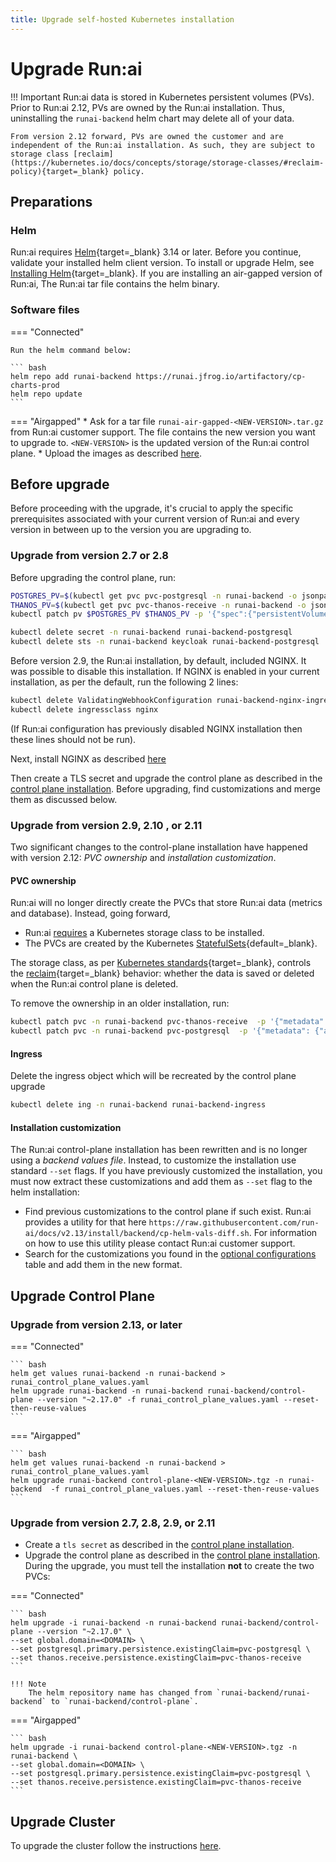 ```yaml
---
title: Upgrade self-hosted Kubernetes installation
---
```

# Upgrade Run:ai 


!!! Important
    Run:ai data is stored in Kubernetes persistent volumes (PVs). Prior to Run:ai 2.12, PVs are owned by the Run:ai installation. Thus, uninstalling the `runai-backend` helm chart may delete all of your data. 

    From version 2.12 forward, PVs are owned the customer and are independent of the Run:ai installation. As such, they are subject to storage class [reclaim](https://kubernetes.io/docs/concepts/storage/storage-classes/#reclaim-policy){target=_blank} policy.
    
## Preparations

### Helm
Run:ai requires [Helm](https://helm.sh/){target=_blank} 3.14 or later.
Before you continue, validate your installed helm client version.
To install or upgrade Helm, see [Installing Helm](https://helm.sh/docs/intro/install/){target=_blank}.
If you are installing an air-gapped version of Run:ai, The Run:ai tar file contains the helm binary. 

### Software files

=== "Connected"

    Run the helm command below:

    ``` bash
    helm repo add runai-backend https://runai.jfrog.io/artifactory/cp-charts-prod
    helm repo update
    ```

=== "Airgapped"
    * Ask for a tar file `runai-air-gapped-<NEW-VERSION>.tar.gz` from Run:ai customer support. The file contains the new version you want to upgrade to. `<NEW-VERSION>` is the updated version of the Run:ai control plane.
    * Upload the images as described [here](preparations.md#runai-software-files).

## Before upgrade

Before proceeding with the upgrade, it's crucial to apply the specific prerequisites associated with your current version of Run:ai and every version in between up to the version you are upgrading to.

### Upgrade from version 2.7 or 2.8

Before upgrading the control plane, run: 

``` bash
POSTGRES_PV=$(kubectl get pvc pvc-postgresql -n runai-backend -o jsonpath='{.spec.volumeName}')
THANOS_PV=$(kubectl get pvc pvc-thanos-receive -n runai-backend -o jsonpath='{.spec.volumeName}')
kubectl patch pv $POSTGRES_PV $THANOS_PV -p '{"spec":{"persistentVolumeReclaimPolicy":"Retain"}}'

kubectl delete secret -n runai-backend runai-backend-postgresql
kubectl delete sts -n runai-backend keycloak runai-backend-postgresql
```

Before version 2.9, the Run:ai installation, by default, included NGINX. It was possible to disable this installation. If NGINX is enabled in your current installation, as per the default, run the following 2 lines:

``` bash
kubectl delete ValidatingWebhookConfiguration runai-backend-nginx-ingress-admission
kubectl delete ingressclass nginx 
```
(If Run:ai configuration has previously disabled NGINX installation then these lines should not be run).

Next, install NGINX as described [here](../../cluster-setup/cluster-prerequisites.md#ingress-controller)

Then create a TLS secret and upgrade the control plane as described in the [control plane installation](backend.md). Before upgrading, find customizations and merge them as discussed below. 


### Upgrade from version 2.9, 2.10 , or 2.11 

Two significant changes to the control-plane installation have happened with version 2.12: _PVC ownership_ and _installation customization_. 

#### PVC ownership

Run:ai will no longer directly create the PVCs that store Run:ai data (metrics and database). Instead, going forward, 

* Run:ai [requires](prerequisites.md#kubernetes) a Kubernetes storage class to be installed.
* The PVCs are created by the Kubernetes [StatefulSets](https://kubernetes.io/docs/concepts/workloads/controllers/statefulset/){default=_blank}. 

The storage class, as per [Kubernetes standards](https://kubernetes.io/docs/concepts/storage/storage-classes/#introduction){target=_blank}, controls the [reclaim](https://kubernetes.io/docs/concepts/storage/storage-classes/#reclaim-policy){target=_blank} behavior: whether the data is saved or deleted when the Run:ai control plane is deleted.  

To remove the ownership in an older installation, run:

``` bash
kubectl patch pvc -n runai-backend pvc-thanos-receive  -p '{"metadata": {"annotations":{"helm.sh/resource-policy": "keep"}}}'
kubectl patch pvc -n runai-backend pvc-postgresql  -p '{"metadata": {"annotations":{"helm.sh/resource-policy": "keep"}}}'
```

#### Ingress

Delete the ingress object which will be recreated by the control plane upgrade

``` bash
kubectl delete ing -n runai-backend runai-backend-ingress
```
#### Installation customization

The Run:ai control-plane installation has been rewritten and is no longer using a _backend values file_. Instead, to customize the installation use standard `--set` flags. If you have previously customized the installation, you must now extract these customizations and add them as `--set` flag to the helm installation:

* Find previous customizations to the control plane if such exist. Run:ai provides a utility for that here `https://raw.githubusercontent.com/run-ai/docs/v2.13/install/backend/cp-helm-vals-diff.sh`. For information on how to use this utility please contact Run:ai customer support. 
* Search for the customizations you found in the [optional configurations](./backend.md#optional-additional-configurations) table and add them in the new format. 


## Upgrade Control Plane
### Upgrade from version 2.13, or later
=== "Connected"

    ``` bash
    helm get values runai-backend -n runai-backend > runai_control_plane_values.yaml
    helm upgrade runai-backend -n runai-backend runai-backend/control-plane --version "~2.17.0" -f runai_control_plane_values.yaml --reset-then-reuse-values
    ```
=== "Airgapped"

    ``` bash
    helm get values runai-backend -n runai-backend > runai_control_plane_values.yaml
    helm upgrade runai-backend control-plane-<NEW-VERSION>.tgz -n runai-backend  -f runai_control_plane_values.yaml --reset-then-reuse-values
    ```

### Upgrade from version 2.7, 2.8, 2.9, or 2.11
    
* Create a `tls secret` as described in the [control plane installation](backend.md). 
* Upgrade the control plane as described in the [control plane installation](backend.md). During the upgrade, you must tell the installation __not__ to create the two PVCs:

=== "Connected"

    ``` bash
    helm upgrade -i runai-backend -n runai-backend runai-backend/control-plane --version "~2.17.0" \
    --set global.domain=<DOMAIN> \
    --set postgresql.primary.persistence.existingClaim=pvc-postgresql \ 
    --set thanos.receive.persistence.existingClaim=pvc-thanos-receive 
    ```

    !!! Note
        The helm repository name has changed from `runai-backend/runai-backend` to `runai-backend/control-plane`.
 
=== "Airgapped"

    ``` bash
    helm upgrade -i runai-backend control-plane-<NEW-VERSION>.tgz -n runai-backend \
    --set global.domain=<DOMAIN> \
    --set postgresql.primary.persistence.existingClaim=pvc-postgresql \ 
    --set thanos.receive.persistence.existingClaim=pvc-thanos-receive 
    ```

## Upgrade Cluster 

To upgrade the cluster follow the instructions [here](../../cluster-setup/cluster-upgrade.md).
